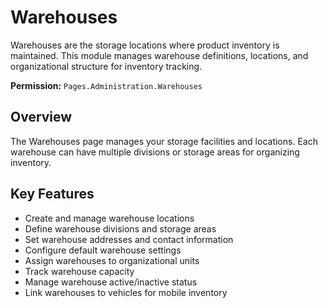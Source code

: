 # Warehouses

Warehouses are the storage locations where product inventory is maintained. This module manages warehouse definitions, locations, and organizational structure for inventory tracking.

**Permission:** `Pages.Administration.Warehouses`

## Overview

The Warehouses page manages your storage facilities and locations. Each warehouse can have multiple divisions or storage areas for organizing inventory.

## Key Features

* Create and manage warehouse locations
* Define warehouse divisions and storage areas
* Set warehouse addresses and contact information
* Configure default warehouse settings
* Assign warehouses to organizational units
* Track warehouse capacity
* Manage warehouse active/inactive status
* Link warehouses to vehicles for mobile inventory

